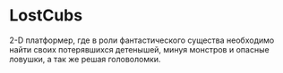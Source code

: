 # LostCubs
2-D платформер, где в роли фантастического существа необходимо найти своих потерявшихся детенышей, минуя монстров и опасные ловушки, а так же решая головоломки.
